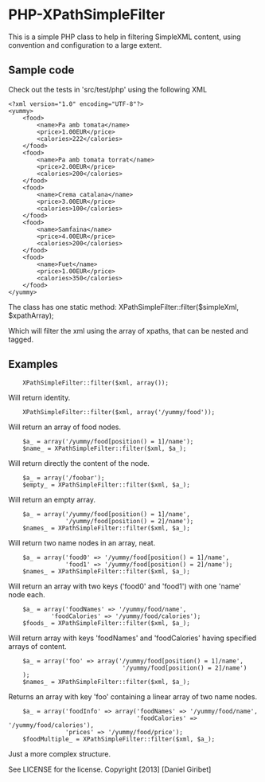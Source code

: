 PHP-XPathSimpleFilter
=====================

This is a simple PHP class to help in filtering SimpleXML content, using convention and configuration to a large extent.

Sample code
-----------
Check out the tests in 'src/test/php' using the following XML


	<?xml version="1.0" encoding="UTF-8"?>
	<yummy>
		<food>
			<name>Pa amb tomata</name>
			<price>1.00EUR</price>
			<calories>222</calories>
		</food>
		<food>
			<name>Pa amb tomata torrat</name>
			<price>2.00EUR</price>
			<calories>200</calories>
		</food>
		<food>
			<name>Crema catalana</name>
			<price>3.00EUR</price>
			<calories>100</calories>
		</food>
		<food>
			<name>Samfaina</name>
			<price>4.00EUR</price>
			<calories>200</calories>
		</food>
		<food>
			<name>Fuet</name>
			<price>1.00EUR</price>
			<calories>350</calories>
		</food>
	</yummy>


The class has one static method: 
	XPathSimpleFilter::filter($simpleXml, $xpathArray);

Which will filter the xml using the array of xpaths, that can be nested and tagged.

Examples
--------

		XPathSimpleFilter::filter($xml, array());

Will return identity.

		XPathSimpleFilter::filter($xml, array('/yummy/food'));

Will return an array of food nodes.

		$a_ = array('/yummy/food[position() = 1]/name');
		$name_ = XPathSimpleFilter::filter($xml, $a_);

Will return directly the content of the node.

		$a_ = array('/foobar');
		$empty_ = XPathSimpleFilter::filter($xml, $a_);

Will return an empty array.

		$a_ = array('/yummy/food[position() = 1]/name',
					'/yummy/food[position() = 2]/name');
		$names_ = XPathSimpleFilter::filter($xml, $a_);

Will return two name nodes in an array, neat.

		$a_ = array('food0' => '/yummy/food[position() = 1]/name',
				 	'food1' => '/yummy/food[position() = 2]/name');
		$names_ = XPathSimpleFilter::filter($xml, $a_);

Will return an array with two keys ('food0' and 'food1') with one 'name' node each.

		$a_ = array('foodNames' => '/yummy/food/name',
				'foodCalories' => '/yummy/food/calories');
		$foods_ = XPathSimpleFilter::filter($xml, $a_);

Will return array with keys 'foodNames' and 'foodCalories' having specified arrays of content.

		$a_ = array('foo' => array('/yummy/food[position() = 1]/name',
									'/yummy/food[position() = 2]/name')
		);
		$names_ = XPathSimpleFilter::filter($xml, $a_);

Returns an array with key 'foo' containing a linear array of two name nodes.


		$a_ = array('foodInfo' => array('foodNames' => '/yummy/food/name',
										'foodCalories' => '/yummy/food/calories'),
					'prices' => '/yummy/food/price');
		$foodMultiple_ = XPathSimpleFilter::filter($xml, $a_);

Just a more complex structure.


See LICENSE for the license.
Copyright [2013] [Daniel Giribet]

